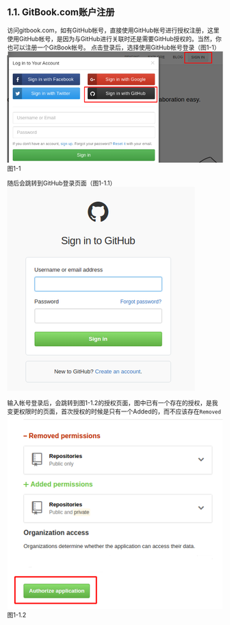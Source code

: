 ## **1.1. GitBook.com账户注册**
访问gitbook.com，如有GitHub帐号，直接使用GitHub帐号进行授权注册，这里使用GitHub帐号，是因为与GitHub进行关联时还是需要GitHub授权的。当然，你也可以注册一个GitBook帐号。
点击登录后，选择使用GitHub帐号登录（图1-1）
![登录页面](1.1)图1-1

随后会跳转到GitHub登录页面（图1-1.1）
![](1-1.1)

输入帐号登录后，会跳转到图1-1.2的授权页面，图中已有一个存在的授权，是我变更权限时的页面，首次授权的时候是只有一个Added的，而不应该存在```Removed```
![授权页](1.11)图1-1.2
